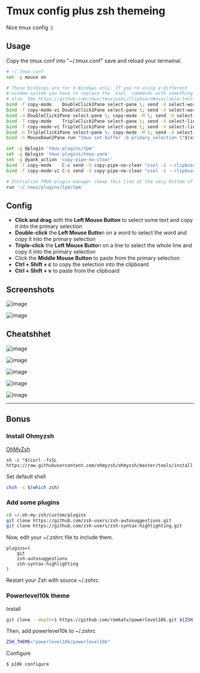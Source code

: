 # Tmux config plus zsh themeing 

Nice tmux config :)


## Usage

Copy the tmux.conf into "~/.tmux.conf" save and reload your termainal. 


```bash
# ~/.tmux.conf
set -g mouse on

# These bindings are for X Windows only. If you're using a different
# window system you have to replace the `xsel` commands with something
# else. See https://github.com/tmux/tmux/wiki/Clipboard#available-tools
bind -T copy-mode    DoubleClick1Pane select-pane \; send -X select-word \; send -X copy-pipe-no-clear "xsel -i"
bind -T copy-mode-vi DoubleClick1Pane select-pane \; send -X select-word \; send -X copy-pipe-no-clear "xsel -i"
bind -n DoubleClick1Pane select-pane \; copy-mode -M \; send -X select-word \; send -X copy-pipe-no-clear "xsel -i"
bind -T copy-mode    TripleClick1Pane select-pane \; send -X select-line \; send -X copy-pipe-no-clear "xsel -i"
bind -T copy-mode-vi TripleClick1Pane select-pane \; send -X select-line \; send -X copy-pipe-no-clear "xsel -i"
bind -n TripleClick1Pane select-pane \; copy-mode -M \; send -X select-line \; send -X copy-pipe-no-clear "xsel -i"
bind -n MouseDown2Pane run "tmux set-buffer -b primary_selection \"$(xsel -o)\"; tmux paste-buffer -b primary_selection; tmux delete-buffer -b primary_selection"

set -g @plugin 'tmux-plugins/tpm'
set -g @plugin 'tmux-plugins/tmux-yank'
set -g @yank_action 'copy-pipe-no-clear'
bind -T copy-mode    C-c send -X copy-pipe-no-clear "xsel -i --clipboard"
bind -T copy-mode-vi C-c send -X copy-pipe-no-clear "xsel -i --clipboard"

# Initialize TMUX plugin manager (keep this line at the very bottom of tmux.conf)
run '~/.tmux/plugins/tpm/tpm'
```

## Config 

- **Click and drag** with the **Left Mouse Button** to select some text and copy it into the primary selection
- **Double-click** the **Left Mouse Butto**n on a word to select the word and copy it into the primary selection
- **Triple-click** the **Left Mouse Butto**n on a line to select the whole line and copy it into the primary selection
- Click the **Middle Mouse Button** to paste from the primary selection
- **Ctrl + Shift + c** to copy the selection into the clipboard
- **Ctrl + Shift + v** to paste from the clipboard  


## Screenshots

![image](https://user-images.githubusercontent.com/5285547/204093029-cc8b3b01-d03f-4a77-b3a3-01acda40bea5.png)

![image](https://user-images.githubusercontent.com/5285547/204093045-5fc6c4ca-f8a9-4368-9464-29cfd238c4f2.png)


## Cheatshhet

![image](https://user-images.githubusercontent.com/5285547/204092916-96acdb42-8eca-486a-8048-3de37bc8bcbd.png)

![image](https://user-images.githubusercontent.com/5285547/204092927-303cc96d-9a4f-4862-bf80-2b75094f0927.png)

![image](https://user-images.githubusercontent.com/5285547/204092941-84e22638-7879-486e-8c82-7df7a4612f53.png)

![image](https://user-images.githubusercontent.com/5285547/204092964-89683a1b-2437-4516-8787-fe1a29d7464a.png)

![image](https://user-images.githubusercontent.com/5285547/204092988-e7cf5599-2da2-4652-95c3-4bf795dce198.png)

---

## Bonus 

### Install Ohmyzsh

[OhMyZsh](https://github.com/ohmyzsh/ohmyzsh)

```
sh -c "$(curl -fsSL https://raw.githubusercontent.com/ohmyzsh/ohmyzsh/master/tools/install.sh)"
```

Set default shell

```bash
chsh -s $(which zsh)
```

### Add some plugins

```bash
cd ~/.oh-my-zsh/custom/plugins
git clone https://github.com/zsh-users/zsh-autosuggestions.git
git clone https://github.com/zsh-users/zsh-syntax-highlighting.git
```

Now, edit your ~/.zshrc file to include them.

```plain
plugins=(
    git
    zsh-autosuggestions
    zsh-syntax-highlighting
)
```

Restart your Zsh with source ~/.zshrc.

### Powerlevel10k theme

Install

```bash
git clone --depth=1 https://github.com/romkatv/powerlevel10k.git ${ZSH_CUSTOM:-$HOME/.oh-my-zsh/custom}/themes/powerlevel10k
```

Then, add powerlevel10k to ~/.zshrc

```bash
ZSH_THEME="powerlevel10k/powerlevel10k"
```

Configure

```
$ p10k configure
```



